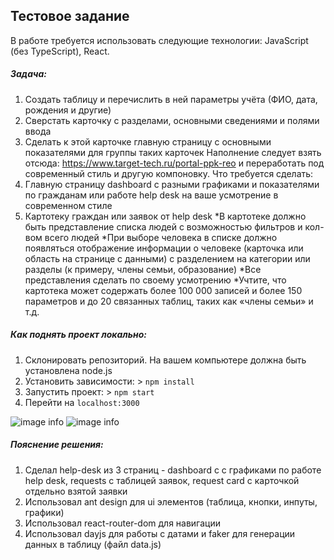 ## Тестовое задание

В работе требуется использовать следующие технологии: JavaScript (без TypeScript), React.

##### Задача:
1. Создать таблицу и перечислить в ней параметры учёта (ФИО, дата, рождения и другие)
2. Сверстать карточку с разделами, основными сведениями и полями ввода 
3. Сделать к этой карточке главную страницу с основными показателями для группы таких карточек
Наполнение следует взять отсюда: https://www.target-tech.ru/portal-ppk-reo и переработать под современный стиль и другую компоновку.
Что требуется сделать:
1. Главную страницу dashboard с разными графиками и показателями по гражданам или работе help desk на ваше усмотрение в современном стиле
2. Картотеку граждан или заявок от help desk
*В картотеке должно быть представление списка людей с возможностью фильтров и кол-вом всего людей
*При выборе человека в списке должно появляться отображение информации о человеке (карточка или область на странице с данными) с разделением на категории или разделы (к примеру, члены семьи, образование)
*Все представления сделать по своему усмотрению
*Учтите, что картотека может содержать более 100 000 записей и более 150 параметров и до 20 связанных таблиц, таких как «члены семьи» и т.д.

##### Как поднять проект локально:
1. Склонировать репозиторий. На вашем компьютере должна быть установлена node.js
2. Установить зависимости: > `npm install`
3. Запустить проект: > `npm start`
4. Перейти на `localhost:3000`

![image info](https://sun9-68.userapi.com/impg/XHw3VF1PRXQESEdNrQOdPrE8G2qm2Yt7JP5CvQ/MewfVZRgiX4.jpg?size=1920x1040&quality=96&sign=bc6afe022fa79010a249a7dd363665a4&type=album)
![image info](https://sun9-36.userapi.com/impg/f4KL3oBBaX0IDFBt_BPrgV8puGeJ_eiNxJtgAw/BmE8hjiRbCA.jpg?size=1920x1040&quality=96&sign=dd89766e89e92b8a639b2b1771e3b87e&type=album)
##### Пояснение решения:
1. Сделал help-desk из 3 страниц - dashboard c с графиками  по работе help desk, requests c таблицей заявок, request card с карточкой отдельно взятой заявки
2. Использовал ant design для ui элементов (таблица, кнопки, инпуты, графики)
3. Иcпользовал react-router-dom для навигации
4. Использовал dayjs для работы с датами и faker для генерации данных в таблицу (файл data.js)
